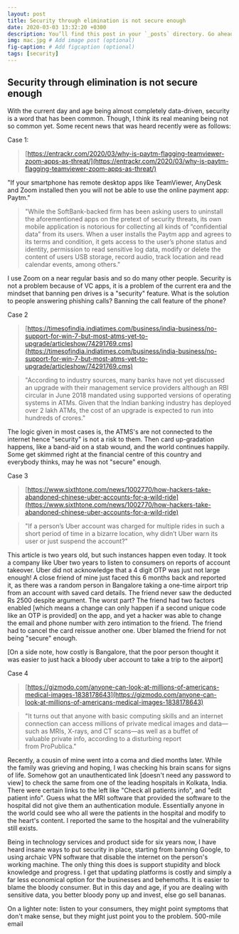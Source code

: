 ```yaml
---
layout: post
title: Security through elimination is not secure enough
date: 2020-03-03 13:32:20 +0300
description: You’ll find this post in your `_posts` directory. Go ahead and edit it and re-build the site to see your changes. # Add post description (optional)
img: mac.jpg # Add image post (optional)
fig-caption: # Add figcaption (optional)
tags: [security]
---
```

## Security through elimination is not secure enough
With the current day and age being almost completely data-driven, security is a word that has been common. Though, I think its real meaning being not so common yet. Some recent news that was heard recently were as follows:

Case 1:

>[https://entrackr.com/2020/03/why-is-paytm-flagging-teamviewer-zoom-apps-as-threat/](https://entrackr.com/2020/03/why-is-paytm-flagging-teamviewer-zoom-apps-as-threat/)

"If your smartphone has remote desktop apps like TeamViewer, AnyDesk and Zoom installed then you will not be able to use the online payment app: Paytm."

>"While the SoftBank-backed firm has been asking users to uninstall the aforementioned apps on the pretext of security threats, its own mobile application is notorious for collecting all kinds of “confidential data” from its users. When a user installs the Paytm app and agrees to its terms and condition, it gets access to the user’s phone status and identity, permission to read sensitive log data, modify or delete the content of users USB storage, record audio, track location and read calendar events, among others."

I use Zoom on a near regular basis and so do many other people. Security is not a problem because of VC apps, it is a problem of the current era and the mindset that banning pen drives is a "security" feature. What is the solution to people answering phishing calls? Banning the call feature of the phone?

Case 2

>[https://timesofindia.indiatimes.com/business/india-business/no-support-for-win-7-but-most-atms-yet-to-upgrade/articleshow/74291769.cms](https://timesofindia.indiatimes.com/business/india-business/no-support-for-win-7-but-most-atms-yet-to-upgrade/articleshow/74291769.cms)

>"According to industry sources, many banks have not yet discussed an upgrade with their management service providers although an RBI circular in June 2018 mandated using supported versions of operating systems in ATMs. Given that the Indian banking industry has deployed over 2 lakh ATMs, the cost of an upgrade is expected to run into hundreds of crores."

The logic given in most cases is, the ATMS's are not connected to the internet hence "security" is not a risk to them. Then card up-gradation happens, like a band-aid on a stab wound, and the world continues happily. Some get skimmed right at the financial centre of this country and everybody thinks, may he was not "secure" enough.

Case 3

>[https://www.sixthtone.com/news/1002770/how-hackers-take-abandoned-chinese-uber-accounts-for-a-wild-ride](https://www.sixthtone.com/news/1002770/how-hackers-take-abandoned-chinese-uber-accounts-for-a-wild-ride)

>"If a person’s Uber account was charged for multiple rides in such a short period of time in a bizarre location, why didn’t Uber warn its user or just suspend the account?"

This article is two years old, but such instances happen even today. It took a company like Uber two years to listen to consumers on reports of account takeover. Uber did not acknowledge that a 4 digit OTP was just not large enough! A close friend of mine just faced this 6 months back and reported it, as there was a random person in Bangalore taking a one-time airport trip from an account with saved card details. The friend never saw the deducted Rs 2500 despite argument. The worst part? The friend had two factors enabled [which means a change can only happen if a second unique code like an OTP is provided] on the app, and yet a hacker was able to change the email and phone number with zero intimation to the friend. The friend had to cancel the card reissue another one. Uber blamed the friend for not being "secure" enough.

[On a side note, how costly is Bangalore, that the poor person thought it was easier to just hack a bloody uber account to take a trip to the airport]

Case 4

>[https://gizmodo.com/anyone-can-look-at-millions-of-americans-medical-images-1838178643](https://gizmodo.com/anyone-can-look-at-millions-of-americans-medical-images-1838178643)

>"It turns out that anyone with basic computing skills and an internet connection can access millions of private medical images and data—such as MRIs, X-rays, and CT scans—as well as a buffet of valuable private info, according to a disturbing report from ProPublica."

Recently, a cousin of mine went into a coma and died months later. While the family was grieving and hoping, I was checking his brain scans for signs of life. Somehow got an unauthenticated link [doesn't need any password to view] to check the same from one of the leading hospitals in Kolkata, India. There were certain links to the left like "Check all patients info", and "edit patient info". Guess what the MRI software that provided the software to the hospital did not give them an authentication module. Essentially anyone in the world could see who all were the patients in the hospital and modify to the heart's content. I reported the same to the hospital and the vulnerability still exists.

Being in technology services and product side for six years now, I have heard insane ways to put security in place, starting from banning Google, to using archaic VPN software that disable the internet on the person's working machine. The only thing this does is support stupidity and block knowledge and progress. I get that updating platforms is costly and simply a far less economical option for the businesses and behemoths. It is easier to blame the bloody consumer. But in this day and age, if you are dealing with sensitive data, you better bloody pony up and invest, else go sell bananas.

On a lighter note: listen to your consumers, they might point symptoms that don't make sense, but they might just point you to the problem. 500-mile email

